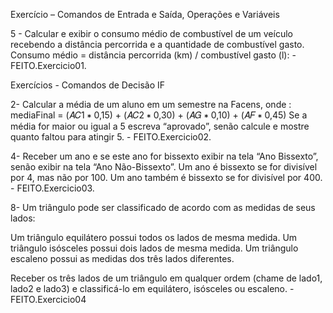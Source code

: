 Exercício – Comandos de Entrada e Saída, Operações e Variáveis

5 - Calcular e exibir o consumo médio de combustível de um veículo recebendo a distância percorrida e a quantidade de combustível gasto. Consumo médio = distância percorrida (km) / combustível gasto (l): - FEITO.Exercicio01.

Exercícios - Comandos de Decisão IF

 

2- Calcular a média de um aluno em um semestre na Facens, onde :
mediaFinal = (𝐴𝐶1 ∗ 0,15) + (𝐴𝐶2 ∗ 0,30) + (𝐴𝐺 ∗ 0,10) + (𝐴𝐹 ∗ 0,45)
Se a média for maior ou igual a 5 escreva “aprovado”, senão calcule e mostre quanto faltou para atingir 5. - FEITO.Exercicio02.

 

4- Receber um ano e se este ano for bissexto exibir na tela “Ano Bissexto”, senão exibir na tela “Ano Não-Bissexto”. Um ano é bissexto se for divisível por 4, mas não por 100. Um ano também é bissexto se for divisível por 400. - FEITO.Exercicio03.

 

8- Um triângulo pode ser classificado de acordo com as medidas de seus lados:

Um triângulo equilátero possui todos os lados de mesma medida.
Um triângulo isósceles possui dois lados de mesma medida.
Um triângulo escaleno possui as medidas dos três lados diferentes.

Receber os três lados de um triângulo em qualquer ordem (chame de lado1, lado2 e lado3) e classificá-lo em equilátero, isósceles ou escaleno. - FEITO.Exercicio04
